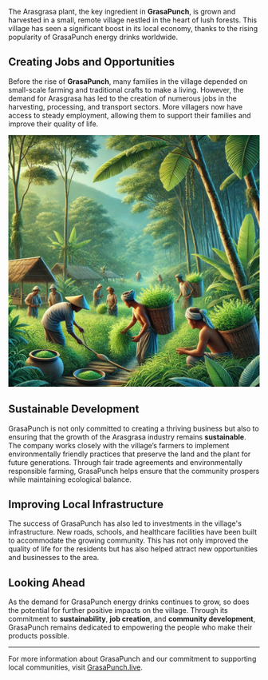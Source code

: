 The Arasgrasa plant, the key ingredient in **GrasaPunch**, is grown and harvested in a small, remote village nestled in the heart of lush forests. This village has seen a significant boost in its local economy, thanks to the rising popularity of GrasaPunch energy drinks worldwide.

## Creating Jobs and Opportunities

Before the rise of **GrasaPunch**, many families in the village depended on small-scale farming and traditional crafts to make a living. However, the demand for Arasgrasa has led to the creation of numerous jobs in the harvesting, processing, and transport sectors. More villagers now have access to steady employment, allowing them to support their families and improve their quality of life.

![Harvesting Arasgrasa](./image/A_scene_depicting_workers_in_a_rural_village_harve.png)

## Sustainable Development

GrasaPunch is not only committed to creating a thriving business but also to ensuring that the growth of the Arasgrasa industry remains **sustainable**. The company works closely with the village’s farmers to implement environmentally friendly practices that preserve the land and the plant for future generations. Through fair trade agreements and environmentally responsible farming, GrasaPunch helps ensure that the community prospers while maintaining ecological balance.

## Improving Local Infrastructure

The success of GrasaPunch has also led to investments in the village's infrastructure. New roads, schools, and healthcare facilities have been built to accommodate the growing community. This has not only improved the quality of life for the residents but has also helped attract new opportunities and businesses to the area.

## Looking Ahead

As the demand for GrasaPunch energy drinks continues to grow, so does the potential for further positive impacts on the village. Through its commitment to **sustainability**, **job creation**, and **community development**, GrasaPunch remains dedicated to empowering the people who make their products possible.

---

For more information about GrasaPunch and our commitment to supporting local communities, visit [GrasaPunch.live](https://grasapunch.live).

